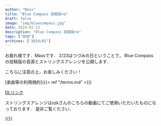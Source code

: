 ```yaml
---
author: "Mass"
title: "Blue Compass 投稿版+α"
draft: false
image: "img/bluecompass.jpg"
date: 2024-02-23
description: "Blue Compass 投稿版+α"
tags: ["告知"]
archives: ["2024/02"]
---
```


お疲れ様です．Massです．
2/23はつづみの日ということで，
Blue Compass の投稿版の音源とストリングスアレンジを公開します．

こちらに注意の上，お楽しみください！

[楽曲等の利用規約]({{< ref "/terms.md" >}})

[DLリンク](https://www.dropbox.com/scl/fo/3uqlc87srdv29k7ree5s6/h?rlkey=ozsrd7fyj0h3hkw8yfypsxfeo&dl=0)

ストリングスアレンジはszkさんのこちらの動画にてご使用いただいたものになっております．
是非ご覧ください．

{{<nicovideo sm42882530>}}
